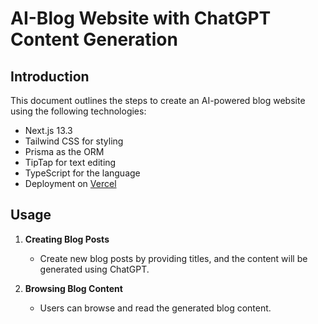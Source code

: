 # AI-Blog Website with ChatGPT Content Generation

## Introduction
This document outlines the steps to create an AI-powered blog website using the following technologies:
- Next.js 13.3
- Tailwind CSS for styling
- Prisma as the ORM
- TipTap for text editing
- TypeScript for the language
- Deployment on [Vercel](https://ai-blog-app-kappa.vercel.app/)

## Usage
1. **Creating Blog Posts**
   - Create new blog posts by providing titles, and the content will be generated using ChatGPT.

2. **Browsing Blog Content**
   - Users can browse and read the generated blog content.